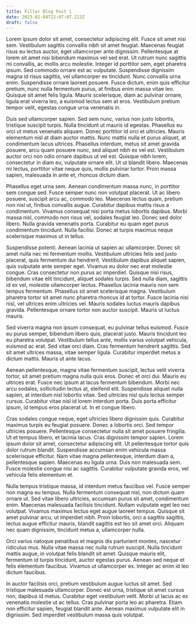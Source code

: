 ```yaml
---
title: Filler Blog Post 1
date: 2023-02-04T22:07:07.223Z
draft: false
---
```



Lorem ipsum dolor sit amet, consectetur adipiscing elit. Fusce sit amet nisi sem. Vestibulum sagittis convallis nibh sit amet feugiat. Maecenas feugiat risus eu lectus auctor, eget ullamcorper ante dignissim. Pellentesque at lorem sit amet nisi bibendum maximus vel sed erat. Ut rutrum nunc sagittis mi convallis, ac mollis arcu molestie. Integer id porttitor sem, eget pharetra ipsum. Sed commodo ornare est ac vulputate. Suspendisse dignissim magna id risus sagittis, vel ullamcorper ex tincidunt. Nunc convallis urna enim. Suspendisse ornare laoreet posuere. Fusce dictum, enim quis efficitur pretium, nunc nulla fermentum purus, at finibus enim massa vitae leo. Quisque sit amet felis ligula. Mauris scelerisque, diam ac pulvinar ornare, ligula erat viverra leo, a euismod lectus sem at eros. Vestibulum pretium tempor velit, egestas congue urna venenatis in.

Duis sed ullamcorper sapien. Sed sem nunc, varius non justo lobortis, tristique suscipit turpis. Nulla tincidunt ut mauris id egestas. Phasellus eu orci ut metus venenatis aliquam. Donec porttitor id orci et ultricies. Mauris elementum nisl at diam auctor mattis. Nunc mattis nulla et purus aliquet, at condimentum lacus ultrices. Phasellus interdum, metus sit amet gravida posuere, arcu quam posuere nunc, sed aliquet nibh ex vel est. Vestibulum auctor orci non odio ornare dapibus ut vel est. Quisque nibh lorem, consectetur in diam eu, vulputate ornare elit. Ut ut blandit libero. Maecenas mi lectus, porttitor vitae neque quis, mollis pulvinar tortor. Proin massa sapien, malesuada in ante et, rhoncus dictum diam.

Phasellus eget urna sem. Aenean condimentum massa nunc, in porttitor sem congue sed. Fusce semper nunc non volutpat placerat. Ut ac libero posuere, suscipit arcu ac, commodo leo. Maecenas lectus quam, pretium non nisl ut, finibus convallis augue. Curabitur dapibus mattis risus a condimentum. Vivamus consequat nisi porta metus lobortis dapibus. Morbi massa nisl, commodo non risus vel, sodales feugiat leo. Donec sed dolor libero. Nulla gravida venenatis porta. Curabitur eu quam eget purus condimentum tincidunt. Nulla facilisi. Donec at turpis maximus neque scelerisque maximus ut in tellus.

Suspendisse potenti. Aenean lacinia ut sapien ac ullamcorper. Donec sit amet nulla nec mi fermentum mollis. Vestibulum ultricies felis sed justo placerat, quis fermentum dui hendrerit. Vestibulum dapibus aliquet sapien, quis vulputate ante semper eget. Vivamus eu dolor nec erat molestie congue. Cras consectetur non purus ac imperdiet. Quisque nisi risus, bibendum vitae elit tincidunt, aliquet sodales turpis. Sed nulla diam, sagittis id ex vel, molestie ullamcorper lectus. Phasellus lacinia mauris non sem tempus fermentum. Phasellus sit amet scelerisque magna. Vestibulum pharetra tortor sit amet nunc pharetra rhoncus id at tortor. Fusce lacinia nisi nisl, vel ultrices enim ultricies vel. Mauris sodales luctus mauris dapibus gravida. Pellentesque ornare tortor non auctor suscipit. Mauris ut luctus mauris.

Sed viverra magna non ipsum consequat, eu pulvinar tellus euismod. Fusce eu purus semper, bibendum libero quis, placerat justo. Mauris tincidunt leo eu pharetra volutpat. Vestibulum tellus ante, mollis varius volutpat vehicula, euismod ac erat. Sed vitae orci diam. Cras fermentum hendrerit sagittis. Sed sit amet ultrices massa, vitae semper ligula. Curabitur imperdiet metus a dictum mattis. Mauris ut ante lacus.

Aenean pellentesque, magna vitae fermentum suscipit, lectus velit viverra tortor, sit amet pretium magna nulla quis eros. Donec et orci dui. Mauris eu ultrices erat. Fusce nec ipsum at lacus fermentum bibendum. Morbi nec arcu sodales, sollicitudin lectus at, eleifend elit. Suspendisse aliquet nulla sapien, at interdum nisl lobortis vitae. Sed ultricies nisl quis lectus semper cursus. Curabitur vitae nisl id lorem interdum porta. Duis porta efficitur ipsum, id tempus eros placerat ut. In et congue libero.

Cras sodales congue neque, eget ultricies libero dignissim quis. Curabitur maximus turpis eu feugiat posuere. Donec a lobortis orci. Sed tempor ultricies posuere. Pellentesque consectetur nulla sit amet posuere fringilla. Ut et tempus libero, et lacinia lacus. Cras dignissim tempor sapien. Lorem ipsum dolor sit amet, consectetur adipiscing elit. Ut pellentesque tortor quis dolor rutrum blandit. Suspendisse accumsan enim vehicula massa scelerisque efficitur. Nam vitae magna pellentesque, interdum diam a, pellentesque sapien. Maecenas eu ligula urna. Duis non malesuada sem. Fusce molestie congue nisi ac sagittis. Curabitur vulputate gravida eros, vel vehicula felis elementum et.

Nulla tempus tristique massa, id interdum metus faucibus vel. Fusce semper non magna eu tempus. Nulla fermentum consequat nisl, non dictum quam ornare ut. Sed vitae libero ultricies, accumsan purus sit amet, condimentum enim. Maecenas malesuada facilisis tincidunt. Nullam vulputate eget leo nec volutpat. Vivamus maximus lectus eget augue laoreet tempus. Quisque sit amet pulvinar arcu, ut imperdiet nibh. Proin lobortis, orci a sagittis sagittis, lectus augue efficitur mauris, blandit sagittis est leo sit amet orci. Aliquam nec quam dignissim, tincidunt metus a, ullamcorper nulla.

Orci varius natoque penatibus et magnis dis parturient montes, nascetur ridiculus mus. Nulla vitae massa nec nulla rutrum suscipit. Nulla tincidunt mattis augue, in volutpat felis blandit sit amet. Quisque mauris elit, fermentum id turpis tincidunt, auctor egestas purus. Aenean sed neque et felis elementum faucibus. Vivamus ut ullamcorper ex. Integer ac enim id leo dictum faucibus.

In auctor facilisis orci, pretium vestibulum augue luctus sit amet. Sed tristique malesuada ullamcorper. Donec est urna, tristique sit amet cursus non, dapibus id metus. Curabitur eget vestibulum velit. Morbi ut lacus ac ex venenatis molestie ut ac tellus. Cras pulvinar porta leo ac pharetra. Etiam non efficitur sapien, feugiat blandit ante. Aenean maximus vulputate elit in dignissim. Sed imperdiet vestibulum massa quis volutpat.
